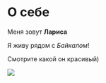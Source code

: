 # О себе

Меня зовут **Лариса**

Я живу рядом с _Байкалом_! 

Смотрите какой он красивый) 
 
<img src="1646312194_54-sportishka-com-p-krasoti-baikala-turizm-krasivo-foto-56.jpg">